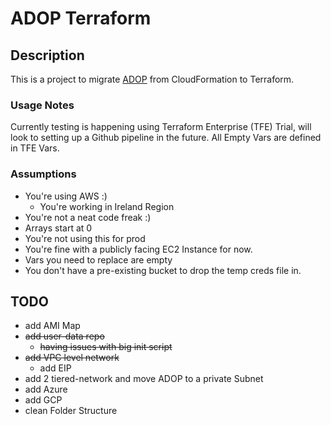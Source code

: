 # ADOP Terraform

## Description
This is a project to migrate [ADOP](https://github.com/Accenture/adop-docker-compose) from CloudFormation to Terraform. 

### Usage Notes
Currently testing is happening using Terraform Enterprise (TFE) Trial, will look to setting up a Github pipeline in the future.
All Empty Vars are defined in TFE Vars.

### Assumptions
* You're using AWS :)
    * You're working in Ireland Region
* You're not a neat code freak :)
* Arrays start at 0
* You're not using this for prod
* You're fine with a publicly facing EC2 Instance for now.
* Vars you need to replace are empty
* You don't have a pre-existing bucket to drop the temp creds file in.

## TODO
* add AMI Map
* ~~add user-data repo~~
    * ~~having issues with big init script~~
* ~~add VPC level network~~
    * add EIP
* add 2 tiered-network and move ADOP to a private Subnet
* add Azure
* add GCP
* clean Folder Structure